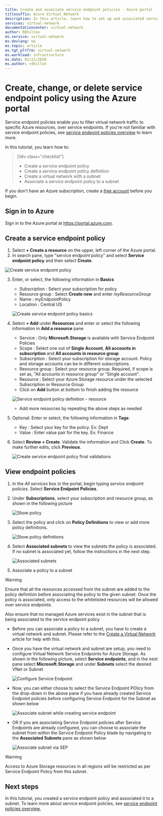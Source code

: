 ```yaml
---
title: Create and associate service endpoint policies - Azure portal
titlesuffix: Azure Virtual Network
description: In this article, learn how to set up and associated service endpoint policies using the Azure portal.
services: virtual-network
documentationcenter: virtual-network
author: RDhillon
ms.service: virtual-network
ms.devlang: na
ms.topic: article
ms.tgt_pltfrm: virtual-network
ms.workload: infrastructure
ms.date: 02/21/2020
ms.author: rdhillon
---
```


# Create, change, or delete service endpoint policy using the Azure portal

Service endpoint policies enable you to filter virtual network traffic to specific Azure resources, over service endpoints. If you're not familiar with service endpoint policies, see [service endpoint policies overview](virtual-network-service-endpoint-policies-overview.md) to learn more.

 In this tutorial, you learn how to:

> [!div class="checklist"]
> * Create a service endpoint policy
> * Create a service endpoint policy definition
> * Create a virtual network with a subnet
> * Associate a service endpoint policy to a subnet

If you don't have an Azure subscription, create a [free account](https://azure.microsoft.com/free/?WT.mc_id=A261C142F) before you begin.

## Sign in to Azure 

Sign in to the Azure portal at https://portal.azure.com.

## Create a service endpoint policy

1. Select **+ Create a resource** on the upper, left corner of the Azure portal.
2. In search pane, type "service endpoint policy" and select **Service endpoint policy** and then select **Create**.

![Create service endpoint policy](./media/virtual-network-service-endpoint-policies-portal/create-sep-resource.PNG)

3. Enter, or select, the following information in **Basics** 

   - Subscription   : Select your subscription for policy
   - Resource group : Select **Create new** and enter *myResourceGroup*
   - Name           : myEndpointPolicy
   - Location       : Central US
 
   ![Create service endpoint policy basics](./media/virtual-network-service-endpoint-policies-portal/create-sep-basics.PNG)

4. Select **+ Add** under **Resources** and enter or select the following information in **Add a resource** pane

   - Service        : Only **Microsoft.Storage** is available with Service Endpoint Policies
   - Scope          : Select one out of **Single Account**, **All accounts in  subscription** and **All accounts in resource group**
   - Subscription   : Select your subscription for storage account. Policy and storage accounts can be in different subscriptions.
   - Resource group : Select your resource group. Required, if  scope is set as, "All accounts in resource group" or "Single account".  
   - Resource       : Select your Azure Storage resource under the selected Subscription or Resource Group
   - Click on **Add** button at bottom to finish adding the resource

   ![Service endpoint policy definition - resource](./media/virtual-network-service-endpoint-policies-portal/create-sep-add-resource.PNG)

   - Add more resources by repeating the above steps as needed

5. Optional: Enter or select, the following information in **Tags**:
   
   - Key     : Select your key for the policy. Ex: Dept     
   - Value   : Enter value pair for the key. Ex: Finance

6. Select **Review + Create**. Validate the information and Click **Create**. To make further edits, click **Previous**. 

   ![Create service endpoint policy final validations](./media/virtual-network-service-endpoint-policies-portal/create-sep-review-create.PNG)
  
## View endpoint policies 

1. In the *All services* box in the portal, begin typing *service endpoint policies*. Select **Service Endpoint Policies**.
2. Under **Subscriptions**, select your subscription and resource group, as shown in the following picture

   ![Show policy](./media/virtual-network-service-endpoint-policies-portal/sep-view.PNG)
       
3. Select the policy and click on **Policy Definitions** to view or add more policy definitions.

   ![Show policy definitions](./media/virtual-network-service-endpoint-policies-portal/sep-policy-definition.PNG)

4. Select **Associated subnets** to view the subnets the policy is associated. If no subnet is associated yet, follow the instructions in the next step.

   ![Associated subnets](./media/virtual-network-service-endpoint-policies-portal/sep-associated-subnets.PNG)
 
5. Associate a policy to a subnet

>[!WARNING] 
> Ensure that all the resources accessed from the subnet are added to the policy definition before associating the policy to the given subnet. Once the policy is associated, only access to the whitelisted resources will be allowed over service endpoints. 
>
> Also ensure that no managed Azure services exist in the subnet that is being associated to the service endpoint policy

- Before you can associate a policy to a subnet, you have to create a virtual network and subnet. Please refer to the [Create a Virtual Network](./quick-create-portal.md) article for help with this.

- Once you have the virtual network and subnet are setup, you need to configure Virtual Network Service Endpoints for Azure Storage. As shown in the following picture, select **Service endpoints**, and in the next pane select **Microsoft.Storage** and under **Subnets** select the desired VNet or Subnet

   ![Configure Service Endpoint](./media/virtual-network-service-endpoint-policies-portal/vnet-config-service-endpoint-add.png)

- Now, you can either choose to select the Service Endpoint POlicy from the drop-down in the above pane if you have already created Service Endpoint policies before configuring Service Endpoint for the Subnet as shown below

    ![Associate subnet while creating service endpoint](./media/virtual-network-service-endpoint-policies-portal/vnet-config-service-endpoint-add-sep.png)

- OR if you are associating Service Endpoint policies after Service Endpoints are already configured, you can choose to associate the subnet from within the Service Endpoint Policy blade by navigating to the **Associated Subnets** pane as shown below

    ![Associate subnet via SEP](./media/virtual-network-service-endpoint-policies-portal/sep-edit-subnet-association.png)

>[!WARNING] 
>Access to Azure Storage resources in all regions will be restricted as per Service Endpoint Policy from this subnet.

## Next steps
In this tutorial, you created a service endpoint policy and associated it to a subnet. To learn more about service endpoint policies, see [service endpoint policies overview.](virtual-network-service-endpoint-policies-overview.md)
